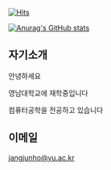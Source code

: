 [![Hits](https://hits.seeyoufarm.com/api/count/incr/badge.svg?url=https%3A%2F%2Fgithub.com%2Fjhjang19%2Fhit-counter&count_bg=%23D3AC97&title_bg=%234FBFD9&icon=&icon_color=%23F7F5F5&title=Hits&edge_flat=false)](https://hits.seeyoufarm.com)

[![Anurag's GitHub stats](https://github-readme-stats.vercel.app/api?username=jhjang19&show_icons=true&theme=ambient_gradient)](https://github.com/anuraghazra/github-readme-stats)

## 자기소개
안녕하세요

영남대학교에 재학중입니다

컴퓨터공학을 전공하고 있습니다

## 이메일
jangjunho@yu.ac.kr
